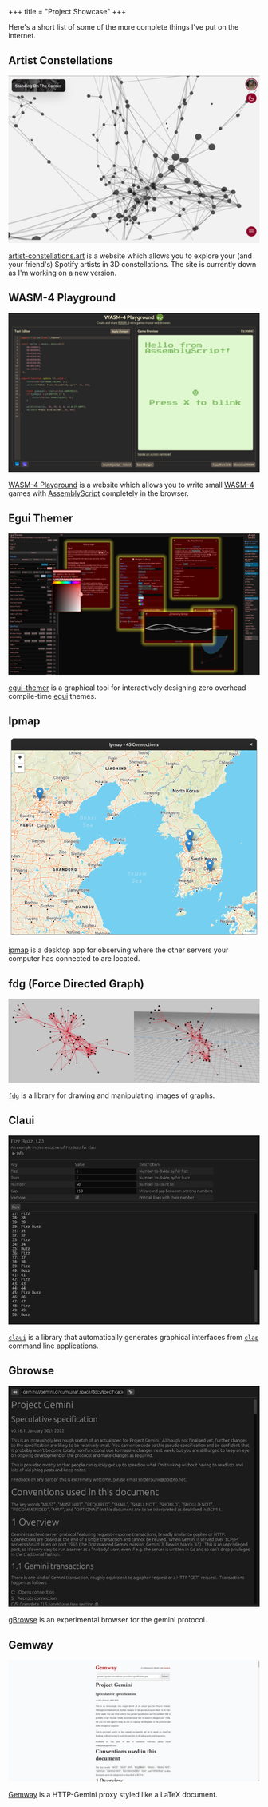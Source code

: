+++
title = "Project Showcase"
+++

Here's a short list of some of the more complete things I've put on the internet.

## Artist Constellations
![screenshot](artist-constellations.png)

[artist-constellations.art](https://github.com/grantshandy/artist-constellations.art) is a website which allows you to explore your (and your friend's) Spotify artists in 3D constellations. The site is currently down as I'm working on a new version.

## WASM-4 Playground
![screenshot](wasm4-playground.png)

[WASM-4 Playground](https://grantshandy.github.io/wasm4-playground) is a website which allows you to write small [WASM-4](https://wasm4.org) games with [AssemblyScript](https://assemblyscript.org) completely in the browser.

## Egui Themer
![screenshot](egui-themer.png)

[egui-themer](https://github.com/grantshandy/egui-themer) is a graphical tool for interactively designing zero overhead compile-time [egui](https://egui.rs) themes.

## Ipmap
![screenshot](ipmap.png)

[ipmap](https://github.com/grantshandy/ipmap) is a desktop app for observing where the other servers your computer has connected to are located.

## fdg (Force Directed Graph)
![screenshot](fdg.png)

[`fdg`](https://github.com/grantshandy/fdg) is a library for drawing and manipulating images of graphs.

## Claui
![screenshot](claui.png)

[`claui`](https://github.com/grantshandy/claui) is a library that automatically generates graphical interfaces from [`clap`](https://github.com/clap-rs/clap) command line applications.

## Gbrowse
![screenshot](gbrowse.png)

[gBrowse](https://github.com/grantshandy/gbrowse) is an experimental browser for the gemini protocol.

## Gemway
![screenshot](gemway.png)

[Gemway](https://github.com/grantshandy/gemway) is a HTTP-Gemini proxy styled like a LaTeX document.
